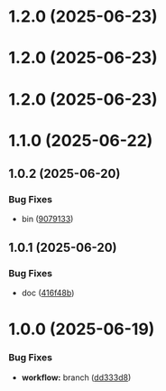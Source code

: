 # 1.2.0 (2025-06-23)



# 1.2.0 (2025-06-23)



# 1.2.0 (2025-06-23)



# 1.1.0 (2025-06-22)



## 1.0.2 (2025-06-20)


### Bug Fixes

* bin ([9079133](https://github.com/ratpi-studio/ratpi-cli/commit/9079133db4da320281bbc2c5a9a7da83cc42df2f))



## 1.0.1 (2025-06-20)


### Bug Fixes

* doc ([416f48b](https://github.com/ratpi-studio/ratpi-cli/commit/416f48bb02fcd4cf06dc2bf4b0efb1449b462fc3))



# 1.0.0 (2025-06-19)

### Bug Fixes

- **workflow:** branch ([dd333d8](https://github.com/ratpi-studio/ratpi-cli/commit/dd333d878ddc4abd3c4eaab7c742d18db997f115))
